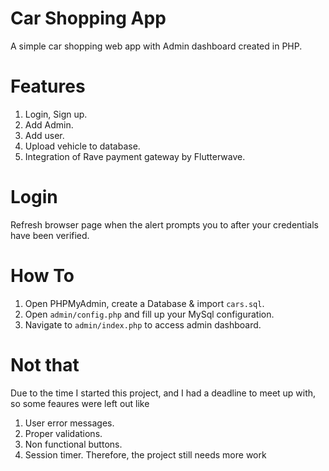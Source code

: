 # Car Shopping App

A simple car shopping web app with Admin dashboard created in PHP.

# Features
1. Login, Sign up.
2. Add Admin.
3. Add user.
4. Upload vehicle to database.
5. Integration of Rave payment gateway by Flutterwave. 

# Login
Refresh browser page when the alert prompts you to after your credentials have been verified.

# How To
1. Open PHPMyAdmin, create a Database & import `cars.sql`. 
2. Open `admin/config.php` and fill up your MySql configuration.
3. Navigate to `admin/index.php` to access admin dashboard.


# Not that
Due to the time I started this project, and I had a deadline to meet up with, so some feaures were left out like
1. User error messages.
2. Proper validations.
3. Non functional buttons.
4. Session timer.
Therefore, the project still needs more work

